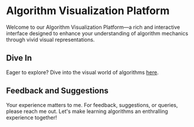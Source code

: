 # Algorithm Visualization Platform

Welcome to our Algorithm Visualization Platform—a rich and interactive interface designed to enhance your understanding of algorithm mechanics through vivid visual representations.

## Dive In

Eager to explore? Dive into the visual world of algorithms [here](https://thesnowyxgit.github.io/CodeSight/).

## Feedback and Suggestions

Your experience matters to me. For feedback, suggestions, or queries, please reach me out. Let's make learning algorithms an enthralling experience together!
